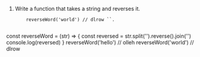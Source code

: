 1. Write a function that takes a string and reverses it.

   ``` reverseWord('hello') // olleh
       reverseWord('world') // dlrow ``.


const reverseWord = (str) => {
    const reversed = str.split('').reverse().join('')
    console.log(reversed)
}
reverseWord('hello') // olleh
reverseWord('world') // dlrow

